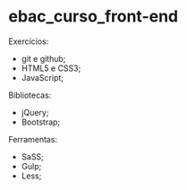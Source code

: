 # ebac_curso_front-end
Exercícios:
- git e github;
- HTML5 e CSS3;
- JavaScript;

Bibliotecas:
- jQuery;
- Bootstrap;

Ferramentas:
- SaSS;
- Gulp;
- Less;
